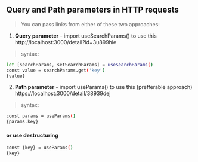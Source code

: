 ## Query and Path parameters in HTTP requests 
> You can pass links from either of these two approaches:

1. **Query parameter** - import useSearchParams() to use this
http://localhost:3000/detail?id=3u899hie

> syntax:
```bash
let [searchParams, setSearchParams] = useSearchParams()
const value = searchParams.get('key')
{value}
```
2. **Path parameter** - import useParams() to use this (prefferable approach)
https://localhost:3000/detail/38939dej

> syntax:
```bash
const params = useParams()
{params.key}
```
#### or use destructuring
```bash
const {key} = useParams()
{key}
```